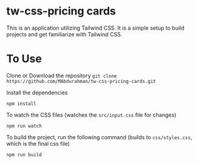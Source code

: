# tw-css-pricing cards

This is an application utilizing Tailwind CSS.  It is a simple setup to build projects and get familiarize with Tailwind CSS.

# To Use 

Clone or Download the repository
`git clone https://github.com/MAbdurahman/tw-css-pricing-cards.git`

Install the dependencies

`npm install`

To watch the CSS files
(watches the `src/input.css` file for changes)

`npm run watch`

To build the project, run the following command
(builds to `css/styles.css`, which is the final css file)

`npm run build`
